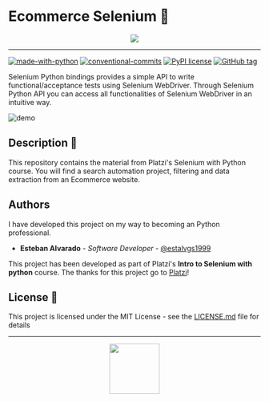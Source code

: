 # Ecommerce Selenium 🧪

<p align=center><img src="https://static.platzi.com/media/achievements/badge-introduccion-selenium-python-5d29b726-9778-4999-b96a-4acbd4547907.png"></p>

***

<!-- GitHub Badges -->
[![made-with-python](https://img.shields.io/badge/Made%20with-Python-1f425f.svg)](https://www.python.org/)
[![conventional-commits](https://img.shields.io/badge/Conventional%20Commits-1.0.0-yellow.svg)](https://www.conventionalcommits.org/en/v1.0.0/)
[![PyPI license](https://img.shields.io/pypi/l/ansicolortags.svg)](https://pypi.python.org/pypi/ansicolortags/)
[![GitHub tag](https://img.shields.io/github/tag/Naereen/StrapDown.js.svg)](https://GitHub.com/Naereen/StrapDown.js/tags/)

Selenium Python bindings provides a simple API to write functional/acceptance tests using Selenium WebDriver. Through Selenium Python API you can access all functionalities of Selenium WebDriver in an intuitive way.

![demo](https://static.platzi.com/media/landing-projects/proyecto-selenium.gif)

## Description 🚀

This repository contains the material from Platzi's Selenium with Python course. You will find a search automation project, filtering and data extraction from an Ecommerce website.

## Authors

I have developed this project on my way to becoming an Python professional.

* **Esteban Alvarado** - *Software Developer* - [@estalvgs1999](https://github.com/estalvgs1999)

This project has been developed as part of Platzi's **Intro to Selenium with python** course. The thanks for this project go to [Platzi](https://platzi.com/clases/intro-selenium/)!

## License 📄

This project is licensed under the MIT License - see the [LICENSE.md](https://github.com/estalvgs1999/PLJS02-Typescript-Fundamentals/blob/master/LICENSE) file for details

***

<p align="center">
<img src="https://raw.githubusercontent.com/estalvgs1999/typescript-fundamentals/master/picture-place-core/assets/platzi_w.png" width="100"/>
</p>